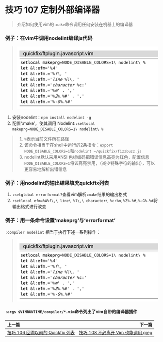 # 技巧 107 定制外部编译器
> 介绍如何使用vim的`:make`命令调用任何安装在机器上的编译器

### 例子：在vim中调用nodelint编译js代码
> ![](../../images/tip107.png)
1. 安装nodelint：`npm install nodelint -g`
2. 配置‘:make’，使其调用 Nodelint:`:setlocal makeprg=NODE_DISABLE_COLORS=1\ nodelint\ %`
> 1. `%`表示当前文件所在路径
> 2. 该命令相当于在shell中运行的2条指令：`export NODE_DISABLE_COLORS=1`和`nodelint ~/quickfix/fizzbuzz.js`
> 3. nodelint默认采用ANSI 色标编码把错误信息高亮为红色，配置信息`NODE_DISABLE_COLORS=1`将该高亮禁用，（减少特殊字符的输出），可以更容易地解析出错信息

### 例子：用nodelint的输出结果填充quickfix列表

1. `:setglobal errorformat?`查看vim解析`:make`结果的输出格式
2. `:setlocal efm=%A%f\,\ line\ %l\,\ character\ %c:%m,%Z%.%#,%-G%.%#`将输出格式进行改变

### 例子：用一条命令设置‘makeprg’与‘errorformat’
`:compiler nodelint`
相当于执行下述一系列操作：
> ![](../../images/tip107.png)


#### `:args $VIMRUNTIME/compiler/*.vim`命令列出了vim自带的编译器插件


|上一篇|下一篇|
|:---|---:|
|[技巧 106 回溯以前的 Quickfix 列表 ](tip106.md)|[技巧 108 不必离开 Vim 也能调用 grep](../chapter18_grep_search/tip108.md)|
